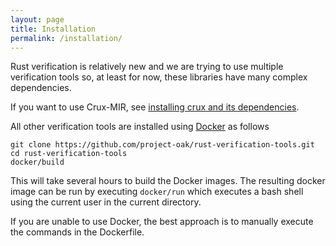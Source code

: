 ```yaml
---
layout: page
title: Installation
permalink: /installation/
---
```


Rust verification is relatively new and we are trying to use multiple
verification tools so, at least for now, these libraries have many complex dependencies.

If you want to use Crux-MIR, see [installing crux and its dependencies](install-crux.md).

All other verification tools are installed using [Docker](https://www.docker.com/) as follows

``` shell
git clone https://github.com/project-oak/rust-verification-tools.git
cd rust-verification-tools
docker/build
```

This will take several hours to build the Docker images.
The resulting docker image can be run by executing `docker/run`
which executes a bash shell using the current user in the current directory.

If you are unable to use Docker, the best approach is to manually execute
the commands in the Dockerfile.
